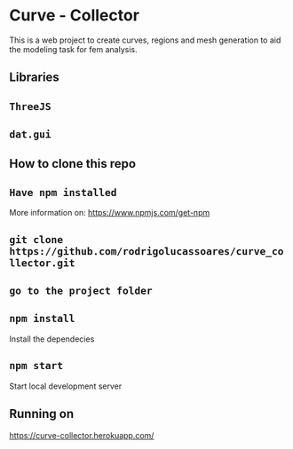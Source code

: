# Curve - Collector

This is a web project to create curves, regions and mesh generation to aid the modeling task for fem analysis.

## Libraries 

## `ThreeJS`

## `dat.gui`

## How to clone this repo


## `Have npm installed`

More information on: https://www.npmjs.com/get-npm

## `git clone https://github.com/rodrigolucassoares/curve_collector.git`

## `go to the project folder`

## `npm install`

Install the dependecies

## `npm start`

Start local development server

## Running on

https://curve-collector.herokuapp.com/